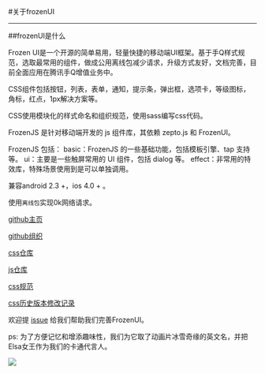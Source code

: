 #关于frozenUI

---

<style>
.nico-insert-code{display:none}
</style>
##frozenUI是什么


Frozen UI是一个开源的简单易用，轻量快捷的移动端UI框架。基于手Q样式规范，选取最常用的组件，做成公用离线包减少请求，升级方式友好，文档完善，目前全面应用在腾讯手Q增值业务中。

CSS组件包括按钮，列表，表单，通知，提示条，弹出框，选项卡，等级图标，角标，红点，1px解决方案等。

CSS使用模块化的样式命名和组织规范，使用sass编写css代码。

FrozenJS 是针对移动端开发的 js 组件库，其依赖 zepto.js 和 FrozenUI。

FrozenJS 包括： basic：FrozenJS 的一些基础功能，包括模板引擎、tap 支持等。 ui：主要是一些触屏常用的 UI 组件，包括 dialog 等。 effect：非常用的特效库，特殊场景使用到是可以单独调用。


兼容android 2.3 +，ios 4.0 + 。
	
使用`离线包`实现0k网络请求。

[github主页](https://github.com/frozenui/frozenui)

[github组织](https://github.com/frozenui)

[css仓库](https://github.com/frozenui/baseui)

[js仓库](https://github.com/frozenui/frozenjs)


[css规范](http://frozenui.github.io/cssguide.html)

[css历史版本修改记录](http://frozenui.github.io/baseui/history.html)

欢迎提 [issue](https://github.com/frozenui/frozenui/issues) 给我们帮助我们完善FrozenUI。

ps: 为了方便记忆和增添趣味性，我们为它取了动画片冰雪奇缘的英文名，并把Elsa女王作为我们的卡通代言人。

<img src="../static/elsa.jpg">


